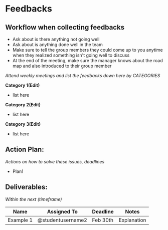 # Feedbacks

## Workflow when collecting feedbacks
* Ask about is there anything not going well
* Ask about is anything done well in the team
* Make sure to tell the group members they could come up to you anytime when they realized something isn't going well to discuss
* At the end of the meeting, make sure the manager knows about the road map and also introduced to their group member

*Attend weekly meetings and list the feedbacks down here by CATEGORIES*

**Category 1(Edit)**
* list here 

**Category 2(Edit)**
* list here 

**Category 3(Edit)**
* list here 

## Action Plan:
*Actions on how to solve these issues, deadlines*
* Plan1

## Deliverables:
*Within the next (timeframe)*

Name  | Assigned To | Deadline | Notes
------|-------------|----------|------
Example 1 | @studentusername2 | Feb 30th | Explanation


